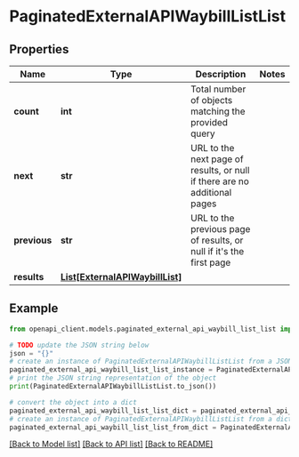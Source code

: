# PaginatedExternalAPIWaybillListList


## Properties

Name | Type | Description | Notes
------------ | ------------- | ------------- | -------------
**count** | **int** | Total number of objects matching the provided query | 
**next** | **str** | URL to the next page of results, or null if there are no additional pages | 
**previous** | **str** | URL to the previous page of results, or null if it&#39;s the first page | 
**results** | [**List[ExternalAPIWaybillList]**](ExternalAPIWaybillList.md) |  | 

## Example

```python
from openapi_client.models.paginated_external_api_waybill_list_list import PaginatedExternalAPIWaybillListList

# TODO update the JSON string below
json = "{}"
# create an instance of PaginatedExternalAPIWaybillListList from a JSON string
paginated_external_api_waybill_list_list_instance = PaginatedExternalAPIWaybillListList.from_json(json)
# print the JSON string representation of the object
print(PaginatedExternalAPIWaybillListList.to_json())

# convert the object into a dict
paginated_external_api_waybill_list_list_dict = paginated_external_api_waybill_list_list_instance.to_dict()
# create an instance of PaginatedExternalAPIWaybillListList from a dict
paginated_external_api_waybill_list_list_from_dict = PaginatedExternalAPIWaybillListList.from_dict(paginated_external_api_waybill_list_list_dict)
```
[[Back to Model list]](../README.md#documentation-for-models) [[Back to API list]](../README.md#documentation-for-api-endpoints) [[Back to README]](../README.md)


